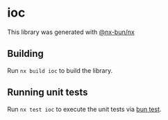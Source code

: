 # ioc

This library was generated with [@nx-bun/nx](https://github.com/jordan-hall/nx-bun)

## Building

Run `nx build ioc` to build the library.

## Running unit tests

Run `nx test ioc` to execute the unit tests via [bun test](https://bun.sh/docs/cli/test).
